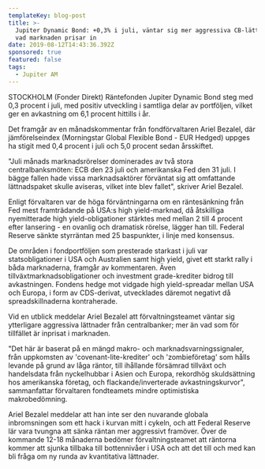 ```yaml
---
templateKey: blog-post
title: >-
  Jupiter Dynamic Bond: +0,3% i juli, väntar sig mer aggressiva CB-lättnader än
  vad marknaden prisar in
date: 2019-08-12T14:43:36.392Z
sponsored: true
featured: false
tags:
  - Jupiter AM
---
```

STOCKHOLM (Fonder Direkt) Räntefonden Jupiter Dynamic Bond steg med 0,3 procent i juli, med positiv utveckling i samtliga delar av portföljen, vilket ger en avkastning om 6,1 procent hittills i år.



Det framgår av en månadskommentar från fondförvaltaren Ariel Bezalel, där jämförelseindex (Morningstar Global Flexible Bond - EUR Hedged) uppges ha stigit med 0,4 procent i juli och 5,0 procent sedan årsskiftet.



"Juli månads marknadsrörelser dominerades av två stora centralbanksmöten: ECB den 23 juli och amerikanska Fed den 31 juli. I bägge fallen hade vissa marknadsaktörer förväntat sig att omfattande lättnadspaket skulle aviseras, vilket inte blev fallet", skriver Ariel Bezalel.



Enligt förvaltaren var de höga förväntningarna om en räntesänkning från Fed mest framträdande på USA:s high yield-marknad, då åtskilliga nyemitterade high yield-obligationer stärktes med mellan 2 till 4 procent efter lansering - en ovanlig och dramatisk rörelse, lägger han till. Federal Reserve sänkte styrräntan med 25 baspunkter, i linje med konsensus.



De områden i fondportföljen som presterade starkast i juli var statsobligationer i USA och Australien samt high yield, givet ett starkt rally i båda marknaderna, framgår av kommentaren. Även tillväxtmarknadsobligationer och investment grade-krediter bidrog till avkastningen. Fondens hedge mot vidgade high yield-spreadar mellan USA och Europa, i form av CDS-derivat, utvecklades däremot negativt då spreadskillnaderna kontraherade.



Vid en utblick meddelar Ariel Bezalel att förvaltningsteamet väntar sig ytterligare aggressiva lättnader från centralbanker; mer än vad som för tillfället är inprisat i marknaden.



"Det här är baserat på en mängd makro- och marknadsvarningssignaler, från uppkomsten av 'covenant-lite-krediter' och 'zombieföretag' som hålls levande på grund av låga räntor, till ihållande försämrad tillväxt och handelsdata från nyckelhubbar i Asien och Europa, rekordhög skuldsättning hos amerikanska företag, och flackande/inverterade avkastningskurvor", sammanfattar förvaltaren fondteamets mindre optimistiska makrobedömning.



Ariel Bezalel meddelar att han inte ser den nuvarande globala inbromsningen som ett hack i kurvan mitt i cykeln, och att Federal Reserve lär vara tvungna att sänka räntan mer aggressivt framöver. Över de kommande 12-18 månaderna bedömer förvaltningsteamet att räntorna kommer att sjunka tillbaka till bottennivåer i USA och att det till och med kan bli fråga om ny runda av kvantitativa lättnader.
